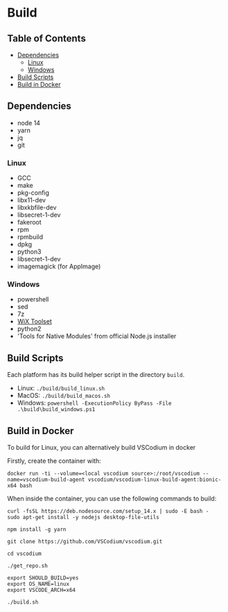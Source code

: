 # Build

## Table of Contents

- [Dependencies](#dependencies)
  - [Linux](#dependencies-linux)
  - [Windows](#dependencies-windows)
- [Build Scripts](#build-scripts)
- [Build in Docker](#build-docker)

## <a id="dependencies"></a>Dependencies

- node 14
- yarn
- jq
- git

### <a id="dependencies-linux"></a>Linux

- GCC
- make
- pkg-config
- libx11-dev
- libxkbfile-dev
- libsecret-1-dev
- fakeroot
- rpm
- rpmbuild
- dpkg
- python3
- libsecret-1-dev
- imagemagick (for AppImage)

### <a id="dependencies-windows"></a>Windows

- powershell
- sed
- 7z
- [WiX Toolset](http://wixtoolset.org/releases/)
- python2
- 'Tools for Native Modules' from official Node.js installer

## <a id="build-scripts"></a>Build Scripts

Each platform has its build helper script in the directory `build`.

- Linux: `./build/build_linux.sh`
- MacOS: `./build/build_macos.sh`
- Windows: `powershell -ExecutionPolicy ByPass -File .\build\build_windows.ps1`

## <a id="build-docker"></a>Build in Docker

To build for Linux, you can alternatively build VSCodium in docker

Firstly, create the container with:
```
docker run -ti --volume=<local vscodium source>:/root/vscodium --name=vscodium-build-agent vscodium/vscodium-linux-build-agent:bionic-x64 bash
```

When inside the container, you can use the following commands to build:
```
curl -fsSL https://deb.nodesource.com/setup_14.x | sudo -E bash -
sudo apt-get install -y nodejs desktop-file-utils

npm install -g yarn

git clone https://github.com/VSCodium/vscodium.git

cd vscodium

./get_repo.sh

export SHOULD_BUILD=yes
export OS_NAME=linux
export VSCODE_ARCH=x64

./build.sh
```
